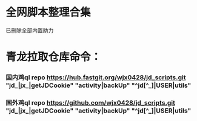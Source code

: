 # 全网脚本整理合集
已删除全部内置助力

# 青龙拉取仓库命令：
### 国内鸡ql repo  https://hub.fastgit.org/wjx0428/jd_scripts.git  "jd_|jx_|getJDCookie" "activity|backUp" "^jd[^_]|USER|utils"
### 国外鸡ql repo  https://github.com/wjx0428/jd_scripts.git  "jd_|jx_|getJDCookie" "activity|backUp" "^jd[^_]|USER|utils"
